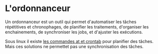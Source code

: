 # L'ordonnanceur 

Un ordonnanceur est un outil qui permet d'automatiser les tâches répétitives et chronophages, de planifier les traitements, d'organiser les enchainements, 
de synchroniser les jobs, et d'ajuster les exécutions. 

Sous linux il existe [les commandes at et crontab](../systeme/os/os_linux_planification.md) pour planifier des tâches. Mais ces solutions ne permettet pas une synchronisation des 
tâches.

